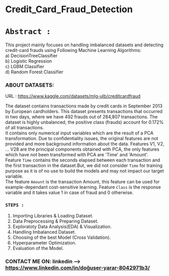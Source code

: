 # Credit_Card_Fraud_Detection

   # `Abstract :`   
   
   This project mainly focuses on handling imbalanced datasets and detecting credit-card frauds using Following Machine Learning Algorithms:      
   a) DecisionTreeClassifier      
   b) Logistic Regression      
   c) LGBM Classifier      
   d) Random Forest Classifier    
   
   ### ABOUT DATASETS:   
   
   URL : https://www.kaggle.com/datasets/mlg-ulb/creditcardfraud  
   
   The dataset contains transactions made by credit cards in September 2013 by European cardholders.  This dataset presents transactions that occurred in two days, where we have 492 frauds out of 284,807 transactions. The dataset is highly unbalanced, the positive class (frauds) account for 0.172% of all transactions.  
   It contains only numerical input variables which are the result of a PCA transformation. Due to confidentiality issues, the original features are not provided and more background information about the data. Features V1, V2, … V28 are the principal components obtained with PCA, the only features which have not been transformed with PCA are 'Time' and 'Amount'.  
   Feature `Time` contains the seconds elapsed between each transaction and the first transaction in the dataset.But, we did not consider `Time` for training purpose as it is of no use to build the models and may not impact our target variable.  
   The feature `Amount` is the transaction Amount, this feature can be used for example-dependant cost-sensitive learning.  Feature `Class` is the response variable and it takes value 1 in case of fraud and 0 otherwise.  
   
   ### `STEPS : `        
   1) Importing Libraries & Loading Dataset.
   2) Data Preprocessing & Preparing Dataset.
   3) Exploratoty Data Analysis(EDA) & Visualization.
   4) Handling Imbalanced Dataset.
   5) Choosing of the best Model (Cross Validation).
   6) Hyperparameter Optimization.
   7) Evaluation of the Model.
     
### CONTACT ME ON:  linkedin --> https://www.linkedin.com/in/doğuser-yarar-8042971b3/
